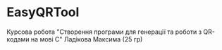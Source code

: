 # EasyQRTool
Курсова робота "Створення програми для генерації та роботи з QR-кодами на мові C" Ладікова Максима (25 гр)
